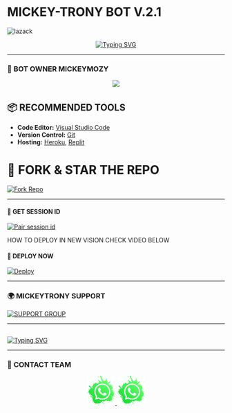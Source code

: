 

#        MICKEY-TRONY BOT V.2.1

![lazack]()




<p align="center">
  <a href="https://git.io/typing-svg"><img src="https://readme-typing-svg.demolab.com?font=Jersey+20+Charted&size=30&pause=1000&color=0DFF00&width=435&lines=BOT+100%25+LEGIT" alt="Typing SVG" /></a>
</p>



---

### 🌟 **BOT OWNER MICKEYMOZY**
<p align="center">
  <img src="https://i.imgur.com/Sr58vPG.jpeg"/>
</p>

## 📦 **RECOMMENDED TOOLS**

- **Code Editor:** [Visual Studio Code](https://code.visualstudio.com/)
- **Version Control:** [Git](https://git-scm.com/)
- **Hosting:** [Heroku](https://heroku.com/), [Replit](https://replit.com/)




# 🚀 **FORK & STAR THE REPO**
<a href="https:/Mickeymozy/Mickey-trony/github.com//fork">
  <img title="Fork Repo" src="https://img.shields.io/badge/Fork This Repo-black?style=for-the-badge&logo=git&logoColor=red"/>
</a>

---
#### 📌 **GET SESSION ID**
<a href="https://mickey-pair.static.domains/mickey">
    <img title="Pair session id" src='https://img.shields.io/badge/GET%20SESSION_ID-magenta?style=for-the-badge&logo=opencv&logoColor=white'/></a> 

</a>

HOW TO DEPLOY IN NEW VISION CHECK VIDEO BELOW 




#### 🚀 **DEPLOY NOW**
[![Deploy](https://www.herokucdn.com/deploy/button.svg)](https://heroku.com/deploy?template=https://github.com/Mickeymozy/Mickey-trony)


---

### 🌍 **MICKEYTRONY SUPPORT**

<a href="https://api.whatsapp.com/send/?phone=255612130873&text&type=phone_number&app_absent=0">
  <img height="30" title="SUPPORT GROUP" src="https://img.shields.io/badge/Support channel-25D366?style=for-the-badge&logo=whatsapp&logoColor=white">
</a>

---

##

[![Typing SVG](https://readme-typing-svg.herokuapp.com?font=Rockstar-ExtraBold&size=30&pause=1000&color=0000FF&center=true&vCenter=true&width=815&height=60&lines=▭+▬+▭+▬+▭+▬+▭+▬+▭+▬+▭)](https://git.io/typing-svg)

---

### 🌟 **CONTACT  TEAM**
<p align="center">
  <a href="https://wa.me/255612130873"> <img src="https://raw.githubusercontent.com/shizothetechie/database/main/icon/WhatsApp.png" width="13%"> </a>
  <a href="https://wa.me/255615944741"> <img src="https://raw.githubusercontent.com/shizothetechie/database/main/icon/WhatsApp.png" width="13%"> </a>
  <a 
